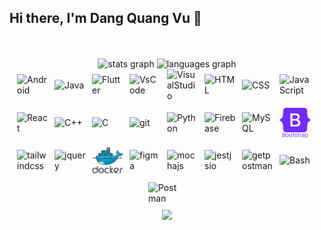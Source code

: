 ## Hi there, I'm Dang Quang Vu 👋

<br clear="both">


<br clear="both">
<div class="container">
  <div display="flex" align="center">
    <img src="https://github-readme-stats.vercel.app/api?username=dangvu2408&hide_title=false&hide_rank=false&show_icons=true&include_all_commits=true&count_private=true&disable_animations=false&theme=dracula&locale=en&hide_border=false" height="200" alt="stats graph" />
    <img src="https://github-readme-stats.vercel.app/api/top-langs?username=dangvu2408&locale=en&hide_title=false&layout=compact&card_width=320&langs_count=5&theme=dracula&hide_border=false" height="200" alt="languages graph" />
  </div>
  <div style="display:flex;flex-wrap: wrap;justify-content:center;align-items:center;">
    <img  alt="Android" width="50px" style="padding-right:10px; padding-bottom:10px;"  src="https://cdn.jsdelivr.net/gh/devicons/devicon/icons/android/android-original.svg"/>
    <img  alt="Java" width="50px" style="padding-right:10px; padding-bottom:10px;" src="https://cdn.jsdelivr.net/gh/devicons/devicon/icons/java/java-original.svg" />
    <img  alt="Flutter" width="50px" style="padding-right:10px; padding-bottom:10px;" src="https://cdn.jsdelivr.net/gh/devicons/devicon/icons/flutter/flutter-original.svg" />
    <img  alt="VsCode" width="50px" style="padding-right:10px; padding-bottom:10px;" src="https://cdn.jsdelivr.net/gh/devicons/devicon/icons/vscode/vscode-original.svg" />
    <img  alt="VisualStudio" width="50px" style="padding-right:10px; padding-bottom:10px;"  src="https://cdn.jsdelivr.net/gh/devicons/devicon/icons/visualstudio/visualstudio-plain.svg" />
    <img  alt="HTML" width="50px" style="padding-right:10px; padding-bottom:10px;" src="https://cdn.jsdelivr.net/gh/devicons/devicon/icons/html5/html5-plain.svg" />
    <img  alt="CSS" width="50px" style="padding-right:10px; padding-bottom:10px;" src="https://cdn.jsdelivr.net/gh/devicons/devicon/icons/css3/css3-plain.svg" />
    <img  alt="JavaScript" width="50px" style="padding-right:10px; padding-bottom:10px;" src="https://cdn.jsdelivr.net/gh/devicons/devicon/icons/javascript/javascript-plain.svg" />
    <img  alt="React" width="50px" style="padding-right:10px; padding-bottom:10px;" src="https://cdn.jsdelivr.net/gh/devicons/devicon/icons/react/react-original.svg" />
    <img  alt="C++" width="50px" style="padding-right:10px; padding-bottom:10px;" src="https://cdn.jsdelivr.net/gh/devicons/devicon/icons/cplusplus/cplusplus-original.svg" />
    <img  alt="C" width="50px" style="padding-right:10px; padding-bottom:10px;" src="https://cdn.jsdelivr.net/gh/devicons/devicon/icons/c/c-original.svg" />
    <img  alt="git" width="50px" style="padding-right:10px; padding-bottom:10px;" src="https://www.vectorlogo.zone/logos/git-scm/git-scm-icon.svg"/>
    <img  alt="Python" width="50px" style="padding-right:10px; padding-bottom:10px;" src="https://cdn.jsdelivr.net/gh/devicons/devicon/icons/python/python-original.svg" />
    <img  alt="Firebase" width="50px" style="padding-right:10px; padding-bottom:10px;" src="https://www.vectorlogo.zone/logos/firebase/firebase-icon.svg"/>
    <img  alt="MySQL" width="50px" style="padding-right:10px; padding-bottom:10px;" src="https://cdn.jsdelivr.net/gh/devicons/devicon/icons/mysql/mysql-original-wordmark.svg" />
    <img  alt="bootstrap" width="50px" style="padding-right:10px; padding-bottom:10px;" src="https://raw.githubusercontent.com/devicons/devicon/master/icons/bootstrap/bootstrap-plain-wordmark.svg" />
    <img  alt="tailwindcss" width="50px" style="padding-right:10px; padding-bottom:10px;"  src="https://www.vectorlogo.zone/logos/tailwindcss/tailwindcss-icon.svg"  />
    <img  alt="jquery" width="50px" style="padding-right:10px; padding-bottom:10px;"  src="https://cdn.jsdelivr.net/gh/devicons/devicon/icons/jquery/jquery-original-wordmark.svg"  />
    <img  alt="docker" width="50px" style="padding-right:10px; padding-bottom:10px;" src="https://raw.githubusercontent.com/devicons/devicon/master/icons/docker/docker-original-wordmark.svg"/>
    <img  alt="figma" width="50px" style="padding-right:10px; padding-bottom:10px;" src="https://www.vectorlogo.zone/logos/figma/figma-icon.svg"/>
    <img  alt="mochajs" width="50px" style="padding-right:10px; padding-bottom:10px;"  src="https://www.vectorlogo.zone/logos/mochajs/mochajs-icon.svg" />
    <img  alt="jestjsio" width="50px" style="padding-right:10px; padding-bottom:10px;"  src="https://www.vectorlogo.zone/logos/jestjsio/jestjsio-icon.svg"/>
    <img  alt="getpostman" width="50px" style="padding-right:10px; padding-bottom:10px;"  src="https://www.vectorlogo.zone/logos/getpostman/getpostman-icon.svg"/>
    <img  alt="Bash" width="50px" style="padding-right:10px; padding-bottom:10px;"  src="https://cdn.jsdelivr.net/gh/devicons/devicon/icons/bash/bash-original.svg" />
    <img  alt="Postman" width="50px" style="padding-right:10px; padding-bottom:10px;"  src="https://cdn.jsdelivr.net/gh/devicons/devicon/icons/postman/postman-original.svg" />
  </div>
  <div align="center" width="100%">
    <img src="https://github-readme-activity-graph.vercel.app/graph?username=dangvu2408&theme=react-dark&hide_border=true&bg_color=20232A">
  </div>
</div>


